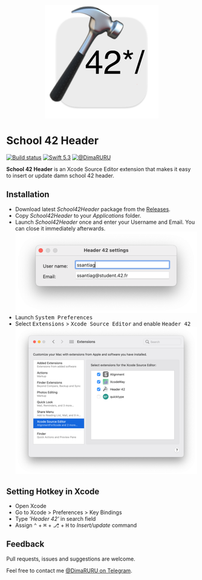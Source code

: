 <p align="center">
    <img src="School42Header/Assets.xcassets/AppIcon.appiconset/icon_512x512.png" width="300" max-width="50%" alt="Scool 42 header" />
</p>

# School 42 Header

[![Build status](https://github.com/DimaRU/School42Header/workflows/Build/badge.svg)](#)
[![Swift 5.3](https://img.shields.io/badge/swift-5.3-orange.svg?style=flat)](#)
[![@DimaRURU](https://img.shields.io/badge/contact-@DimaRURU-blue.svg?style=flat)](https://t.me/DimaRURU)

**School 42 Header** is an Xcode Source Editor extension that makes it easy to insert or update damn school 42 header.

## Installation

- Download latest *School42Header* package from the [Releases](https://github.com/DimaRU/School42Header/releases).
- Copy *School42Header* to your *Applications* folder.
- Launch *School42Header* once and enter your Username and Email. You can close it immediately afterwards.
![](Screenshot/Screen_Shot_01.png)
- Launch <kbd>System Preferences</kbd>
- Select <kbd>Extensions</kbd> > <kbd>Xcode Source Editor</kbd> and enable  <kbd>Header 42</kbd>
![](Screenshot/Screen_Shot_02.png)

## Setting Hotkey in Xcode

- Open Xcode
- Go to Xcode > Preferences > Key Bindings
- Type *'Header 42'* in search field
- Assign <kbd>⌃</kbd> + <kbd>⌘</kbd> + <kbd>⎇</kbd> + <kbd>H</kbd> to *Insert/update* command

## Feedback

Pull requests, issues and suggestions are welcome.

Feel free to contact me [@DimaRURU on Telegram](https://t.me/DimaRURU).

